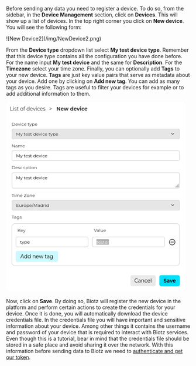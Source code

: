 Before sending any data you need to register a device. To do so, from the sidebar, in the **Device Management** section, click on **Devices**. This will show up a list of devices. In the top right corner you click on **New device**. You will see the following form:
            
<div class="tutorial-image-container">
    ![New Device2](/img/NewDevice2.png)
</div>

From the **Device type** dropdown list select **My test device type**. Remember that this device type contains all the configuration you have done before. For the name input **My test device** and the same for **Description**. For the **Timezone** select your time zone. Finally, you can optionally add **Tags** to your new device. **Tags** are just key value pairs that serve as metadata about your device. Add one by clicking on **Add new tag**. You can add as many tags as you desire. Tags are useful to filter your devices for example or to add additional information to them.

![New Device2](/img/NewDevice2.png)



Now, click on **Save**. By doing so, Biotz will register the new device in the platform and perform certain actions to create the credentials for your device. Once it is done, you will automatically download the device credentials file. In the credentials file you will have important and sensitive information about your device. Among other things it contains the username and password of your device that is required to interact with Biotz services. Even though this is a tutorial, bear in mind that the credentials file should be stored in a safe place and avoid sharing it over the network. With this information before sending data to Biotz we need to <a href="http://localhost:3000/docs/Tutorials/Step%205%20-%20Authenticating%20%20a%20device/" target="_self">authenticate and get our token</a>.


‍
